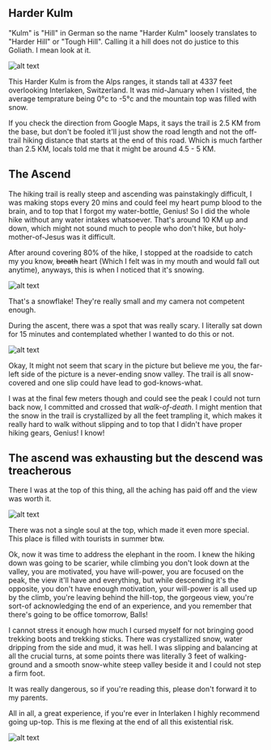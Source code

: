 ## Harder Kulm

"Kulm" is "Hill" in German so the name "Harder Kulm" loosely translates to "Harder Hill" or "Tough Hill". Calling it a hill does not do justice to this Goliath. I mean look at it.

![alt text](https://swapnil-ingle.github.io/images/harder_kulm/Harder_Kulm.jpg "Harder Kulm")

This Harder Kulm is from the Alps ranges, it stands tall at 4337 feet overlooking Interlaken, Switzerland. It was mid-January when I visited, the average temprature being 0&deg;c to -5&deg;c  and the mountain top was filled with snow.

If you check the direction from Google Maps, it says the trail is 2.5 KM from the base, but don't be fooled it'll just show the road length and not the off-trail hiking distance that starts at the end of this road. Which is much farther than 2.5 KM, locals told me that it might be around 4.5 - 5 KM.

## The Ascend

The hiking trail is really steep and ascending was painstakingly difficult, I was making stops every 20 mins and could feel my heart pump blood to the brain, and to top that I forgot my water-bottle, Genius! So I did the whole hike without any water intakes whatsoever. That's around 10 KM up and down, which might not sound much to people who don't hike, but holy-mother-of-Jesus was it difficult.

After around covering 80% of the hike, I stopped at the roadside to catch my you know, ~~breath~~ heart (Which I felt was in my mouth and would fall out anytime), anyways, this is when I noticed that it's snowing.

![alt text](https://swapnil-ingle.github.io/images/harder_kulm/Snowflake.jpg "Snowflake")

That's a snowflake! They're really small and my camera not competent enough.

During the ascent, there was a spot that was really scary. I literally sat down for 15 minutes and contemplated whether I wanted to do this or not.

![alt text](https://swapnil-ingle.github.io/images/harder_kulm/Walk_Of_Death.jpg "Walk_Of_Death")

Okay, It might not seem that scary in the picture but believe me you, the far-left side of the picture is a never-ending snow valley. The trail is all snow-covered and one slip could have lead to god-knows-what. 

I was at the final few meters though and could see the peak I could not turn back now, I committed and crossed that _walk-of-death_. I might mention that the snow in the trail is crystallized by all the feet trampling it, which makes it really hard to walk without slipping and to top that I didn't have proper hiking gears, Genius! I know!

## The ascend was exhausting but the descend was treacherous

There I was at the top of this thing, all the aching has paid off and the view was worth it.

![alt text](https://swapnil-ingle.github.io/images/harder_kulm/Top_View_1.jpg "Hill_Top_View")

There was not a single soul at the top, which made it even more special. This place is filled with tourists in summer btw.

Ok, now it was time to address the elephant in the room. I knew the hiking down was going to be scarier, while climbing you don't look down at the valley, you are motivated, you have will-power, you are focused on the peak, the view it'll have and everything, but while descending it's the opposite, you don't have enough motivation, your will-power is all used up by the climb, you're leaving behind the hill-top, the gorgeous view, you're sort-of acknowledging the end of an experience, and you remember that there's going to be office tomorrow, Balls!

I cannot stress it enough how much I cursed myself for not bringing good trekking boots and trekking sticks. There was crystallized snow, water dripping from the side and mud, it was hell. I was slipping and balancing at all the crucial turns, at some points there was literally 3 feet of walking-ground and a smooth snow-white steep valley beside it and I could not step a firm foot.

It was really dangerous, so if you're reading this, please don't forward it to my parents.

All in all, a great experience, if you're ever in Interlaken I highly recommend going up-top. 
This is me flexing at the end of all this existential risk.

![alt text](https://swapnil-ingle.github.io/images/harder_kulm/Trek_Accomplished.jpg "Trek Done")
